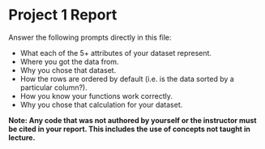 # Project 1 Report

Answer the following prompts directly in this file:
* What each of the 5+ attributes of your dataset represent.
* Where you got the data from.
* Why you chose that dataset.
* How the rows are ordered by default (i.e. is the data sorted by a particular column?).
* How you know your functions work correctly.
* Why you chose that calculation for your dataset.

**Note: Any code that was not authored by yourself or the instructor must be cited in your report. This includes the use of concepts not taught in lecture.**